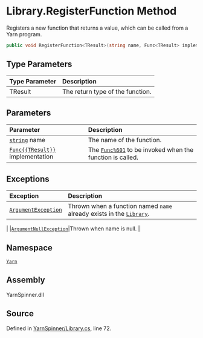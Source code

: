 <!-- This file was generated by a tool. Do not edit this file by hand. -->

# Library.RegisterFunction<TResult> Method

Registers a new function that returns a value, which can be
called from a Yarn program.


```csharp
public void RegisterFunction<TResult>(string name, Func<TResult> implementation)
```

## Type Parameters
|Type Parameter|Description|
|:---|:---|
|TResult|The return type of the function.|
## Parameters
|Parameter|Description|
|:---|:---|
|[`string`](https://docs.microsoft.com/dotnet/api/System.String) name|The name of the function.|
|[`Func{{TResult}}`](https://docs.microsoft.com/dotnet/api/System.Func{{TResult}}) implementation|The [`Func%601`](https://docs.microsoft.com/dotnet/api/System.Func%601) to be invoked when the function is called.|


## Exceptions
|Exception|Description|
|:---|:---|
|[`ArgumentException`](https://docs.microsoft.com/dotnet/api/System.ArgumentException)|Thrown when a function named <code data-dev-comment-type="paramref" class="paramref">name</code> already exists in the [`Library`](/api/csharp/yarn/library.md).
|
|[`ArgumentNullException`](https://docs.microsoft.com/dotnet/api/System.ArgumentNullException)|Thrown when name is null.
|
## Namespace
[`Yarn`](/api/csharp/yarn/README.md)

## Assembly
YarnSpinner.dll

## Source
Defined in [YarnSpinner/Library.cs](https://github.com/YarnSpinnerTool/YarnSpinner//blob/develop/YarnSpinner/Library.cs#L72), line 72.
